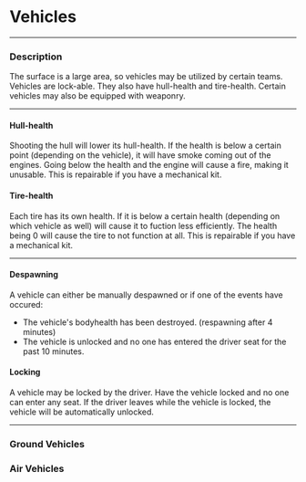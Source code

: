 # Vehicles

---

### Description

The surface is a large area, so vehicles may be utilized by certain teams. Vehicles are lock-able. They also have hull-health and tire-health. Certain vehicles may also be equipped with weaponry.

---

#### Hull-health

Shooting the hull will lower its hull-health. If the health is below a certain point (depending on the vehicle), it will have smoke coming out of the engines. Going below the health and the engine will cause a fire, making it unusable. This is repairable if you have a mechanical kit. 

#### Tire-health

Each tire has its own health. If it is below a certain health (depending on which vehicle as well) will cause it to fuction less efficiently. The health being 0 will cause the tire to not function at all. This is repairable if you have a mechanical kit.

---

#### Despawning

A vehicle can either be manually despawned or if one of the events have occured:
- The vehicle's bodyhealth has been destroyed. (respawning after 4 minutes)
- The vehicle is unlocked and no one has entered the driver seat for the past 10 minutes.

#### Locking
A vehicle may be locked by the driver. Have the vehicle locked and no one can enter any seat. If the driver leaves while the vehicle is locked, the vehicle will be automatically unlocked.

---

### Ground Vehicles



### Air Vehicles

